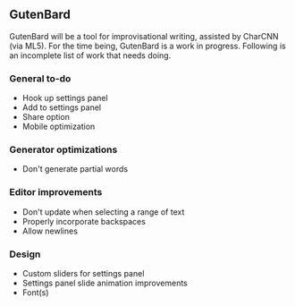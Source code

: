 ## GutenBard

GutenBard will be a tool for improvisational writing, assisted by CharCNN (via ML5). For the time being, GutenBard is a work in progress. Following is an incomplete list of work that needs doing.

### General to-do
* Hook up settings panel
* Add to settings panel
* Share option
* Mobile optimization

### Generator optimizations
* Don't generate partial words

### Editor improvements
* Don't update when selecting a range of text
* Properly incorporate backspaces
* Allow newlines

### Design
* Custom sliders for settings panel
* Settings panel slide animation improvements
* Font(s)